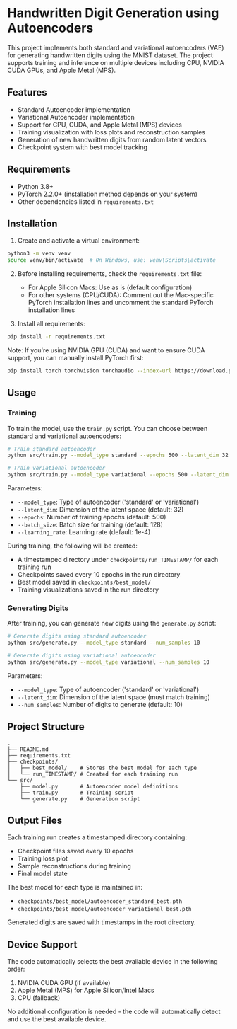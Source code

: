 # Handwritten Digit Generation using Autoencoders

This project implements both standard and variational autoencoders (VAE) for generating handwritten digits using the MNIST dataset. The project supports training and inference on multiple devices including CPU, NVIDIA CUDA GPUs, and Apple Metal (MPS).

## Features

- Standard Autoencoder implementation
- Variational Autoencoder implementation
- Support for CPU, CUDA, and Apple Metal (MPS) devices
- Training visualization with loss plots and reconstruction samples
- Generation of new handwritten digits from random latent vectors
- Checkpoint system with best model tracking

## Requirements

- Python 3.8+
- PyTorch 2.2.0+ (installation method depends on your system)
- Other dependencies listed in `requirements.txt`

## Installation

1. Create and activate a virtual environment:
```bash
python3 -m venv venv
source venv/bin/activate  # On Windows, use: venv\Scripts\activate
```

2. Before installing requirements, check the `requirements.txt` file:
   - For Apple Silicon Macs: Use as is (default configuration)
   - For other systems (CPU/CUDA): Comment out the Mac-specific PyTorch installation lines and uncomment the standard PyTorch installation lines

3. Install all requirements:
```bash
pip install -r requirements.txt
```

Note: If you're using NVIDIA GPU (CUDA) and want to ensure CUDA support, you can manually install PyTorch first:
```bash
pip install torch torchvision torchaudio --index-url https://download.pytorch.org/whl/cu121
```

## Usage

### Training

To train the model, use the `train.py` script. You can choose between standard and variational autoencoders:

```bash
# Train standard autoencoder
python src/train.py --model_type standard --epochs 500 --latent_dim 32

# Train variational autoencoder
python src/train.py --model_type variational --epochs 500 --latent_dim 32
```

Parameters:
- `--model_type`: Type of autoencoder ('standard' or 'variational')
- `--latent_dim`: Dimension of the latent space (default: 32)
- `--epochs`: Number of training epochs (default: 500)
- `--batch_size`: Batch size for training (default: 128)
- `--learning_rate`: Learning rate (default: 1e-4)

During training, the following will be created:
- A timestamped directory under `checkpoints/run_TIMESTAMP/` for each training run
- Checkpoints saved every 10 epochs in the run directory
- Best model saved in `checkpoints/best_model/`
- Training visualizations saved in the run directory

### Generating Digits

After training, you can generate new digits using the `generate.py` script:

```bash
# Generate digits using standard autoencoder
python src/generate.py --model_type standard --num_samples 10

# Generate digits using variational autoencoder
python src/generate.py --model_type variational --num_samples 10
```

Parameters:
- `--model_type`: Type of autoencoder ('standard' or 'variational')
- `--latent_dim`: Dimension of the latent space (must match training)
- `--num_samples`: Number of digits to generate (default: 10)

## Project Structure

```
.
├── README.md
├── requirements.txt
├── checkpoints/
│   ├── best_model/    # Stores the best model for each type
│   └── run_TIMESTAMP/ # Created for each training run
└── src/
    ├── model.py       # Autoencoder model definitions
    ├── train.py       # Training script
    └── generate.py    # Generation script
```

## Output Files

Each training run creates a timestamped directory containing:
- Checkpoint files saved every 10 epochs
- Training loss plot
- Sample reconstructions during training
- Final model state

The best model for each type is maintained in:
- `checkpoints/best_model/autoencoder_standard_best.pth`
- `checkpoints/best_model/autoencoder_variational_best.pth`

Generated digits are saved with timestamps in the root directory.

## Device Support

The code automatically selects the best available device in the following order:
1. NVIDIA CUDA GPU (if available)
2. Apple Metal (MPS) for Apple Silicon/Intel Macs
3. CPU (fallback)

No additional configuration is needed - the code will automatically detect and use the best available device.